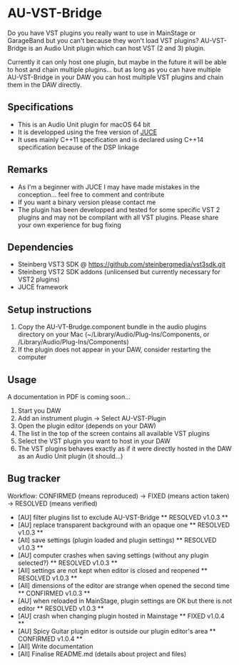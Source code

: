 # AU-VST-Bridge

Do you have VST plugins you really want to use in MainStage or GarageBand but you can't because they won't load VST plugins? AU-VST-Bridge is an Audio Unit plugin which can host VST (2 and 3) plugin. 

Currently it can only host one plugin, but maybe in the future it will be able to host and chain multiple plugins... but as long as you can have multiple AU-VST-Bridge in your DAW you can host multiple VST plugins and chain them in the DAW directly.

## Specifications
- This is an Audio Unit plugin for macOS 64 bit
- It is developped using the free version of [JUCE](https://juce.com/)
- It uses mainly C++11 specification and is declared using C++14 specification because of the DSP linkage

## Remarks
- As I'm a beginner with JUCE I may have made mistakes in the conception... feel free to comment and contribute
- If you want a binary version please contact me
- The plugin has been developped and tested for some specific VST 2 plugins and may not be compilant with all VST plugins. Please share your own experience for bug fixing

## Dependencies
- Steinberg VST3 SDK @ https://github.com/steinbergmedia/vst3sdk.git
- Steinberg VST2 SDK addons (unlicensed but currently necessary for VST2 plugins)
- JUCE framework

## Setup instructions
1. Copy the AU-VT-Brudge.component bundle in the audio plugins directory on your Mac (~/Library/Audio/Plug-Ins/Components, or /Library/Audio/Plug-Ins/Components)
2. If the plugin does not appear in your DAW, consider restarting the computer

## Usage
A documentation in PDF is coming soon...
1. Start you DAW
2. Add an instrument plugin -> Select AU-VST-Plugin
3. Open the plugin editor (depends on your DAW)
4. The list in the top of the screen contains all available VST plugins
5. Select the VST plugin you want to host in your DAW
6. The VST plugins behaves exactly as if it were directly hosted in the DAW as an Audio Unit plugin (it should...)

## Bug tracker
Workflow: CONFIRMED (means reproduced) -> FIXED (means action taken) -> RESOLVED (means verified)

- [AU] filter plugins list to exclude AU-VST-Bridge ** RESOLVED v1.0.3 **
- [AU] replace transparent background with an opaque one ** RESOLVED v1.0.3 **
- [All] save settings (plugin loaded and plugin settings) ** RESOLVED v1.0.3 **
- [AU] computer crashes when saving settings (without any plugin selected?) ** RESOLVED v1.0.3 **
- [All] settings are not kept when editor is closed and reopened ** RESOLVED v1.0.3 **
- [All] dimensions of the editor are strange when opened the second time ** CONFIRMED v1.0.3 **
- [AU] when reloaded in MainStage, plugin settings are OK but there is not editor ** RESOLVED v1.0.3 **
- [AU] crash when changing plugin hosted in Mainstage ** FIXED v1.0.4 **
- [AU] Spicy Guitar plugin editor is outside our plugin editor's area ** CONFIRMED v1.0.4 **
- [All] Write documentation
- [All] Finalise README.md (details about project and files) 